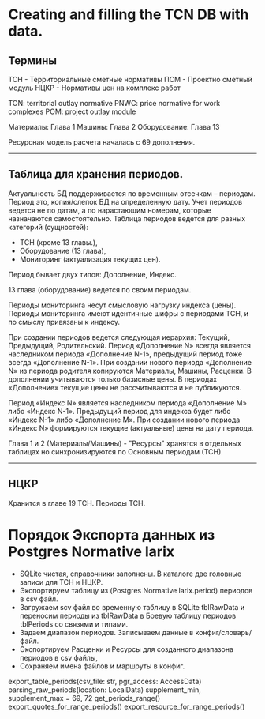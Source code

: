 # Creating and filling the TCN DB with data.
## Термины
ТСН - Территориальные сметные нормативы
ПСМ - Проектно сметный модуль
НЦКР - Нормативы цен на комплекс работ

TON: territorial outlay normative
PNWC: price normative for work complexes
POM: project outlay module

Материалы: Глава 1
Машины: Глава 2
Оборудование: Глава 13


Ресурсная модель расчета началась с 69 дополнения.

***

## Таблица для хранения периодов.

Актуальность БД поддерживается по временным отсечкам – периодам.
Период это, копия/слепок БД на определенную дату.
Учет периодов ведется не по датам, а по нарастающим номерам, которые назначаются самостоятельно.
Таблица периодов ведется для разных категорий (сущностей):
- ТСН (кроме 13 главы.),
- Оборудование (13 глава),
- Мониторинг (актуализация текущих цен).

Период бывает двух типов: Дополнение, Индекс.

13 глава (оборудование) ведется по своим периодам.

Периоды мониторинга несут смысловую нагрузку индекса (цены).
Периоды мониторинга имеют идентичные шифры с периодами ТСН, и по смыслу привязаны к индексу.

При создании периодов ведется следующая иерархия: Текущий, Предыдущий, Родительский.
Период «Дополнение N» всегда является наследником периода «Дополнение N-1», предыдущий период тоже всегда «Дополнение N-1».
При создании нового периода «Дополнение N» из периода родителя копируются Материалы, Машины, Расценки.
В дополнении учитываются только базисные цены.
В периодах «Дополнение» текущие цены не рассчитываются и не публикуются.

Период «Индекс N» является наследником периода «Дополнение M» либо «Индекс N-1».
Предыдущий период для индекса будет либо «Индекс N-1» либо «Дополнение M».
При создании нового периода «Индекс N» формируются текущие (актуальные) цены на дату периода.

Глава 1 и 2 (Материалы/Машины) - "Ресурсы" хранятся в отдельных таблицах но синхронизируются по Основным периодам (ТСН)




***

## НЦКР
Хранится в главе 19 ТСН. Периоды ТСН.

# Порядок Экспорта данных из Postgres Normative larix

- SQLite чистая, справочники заполнены. В каталоге две головные записи для ТСН и НЦКР.
- Экспортируем таблицу из (Postgres Normative larix.period) периодов в csv файл.
- Загружаем scv файл во временную таблицу в SQLite tblRawData и переносим периоды из tblRawData в Боевую таблицу периодов tblPeriods со связями и типами.
- Задаем диапазон периодов. Записываем данные в конфиг/словарь/файл.
- Экспортируем  Расценки и Ресурсы для созданного диапазона периодов в csv файлы,
- Сохраняем имена файлов и маршруты в конфиг.

export_table_periods(csv_file: str, pgr_access: AccessData)
parsing_raw_periods(location: LocalData)
supplement_min, supplement_max = 69, 72
get_periods_range()
export_quotes_for_range_periods()
export_resource_for_range_periods()



